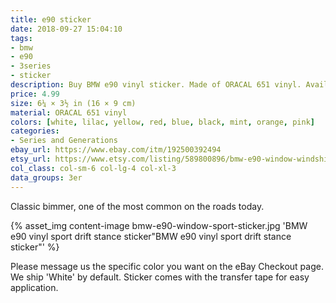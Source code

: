 ```yaml
---
title: e90 sticker
date: 2018-09-27 15:04:10
tags:
- bmw
- e90
- 3series
- sticker
description: Buy BMW e90 vinyl sticker. Made of ORACAL 651 vinyl. Available in different colors.
price: 4.99
size: 6¼ × 3½ in (16 × 9 cm)
material: ORACAL 651 vinyl
colors: [white, lilac, yellow, red, blue, black, mint, orange, pink]
categories:
- Series and Generations
ebay_url: https://www.ebay.com/itm/192500392494
etsy_url: https://www.etsy.com/listing/589800896/bmw-e90-window-windshield-sticker-stance
col_class: col-sm-6 col-lg-4 col-xl-3
data_groups: 3er
---
```


Classic bimmer, one of the most common on the roads today.

<!-- more -->
{% asset_img content-image bmw-e90-window-sport-sticker.jpg 'BMW e90 vinyl sport drift stance sticker"BMW e90 vinyl sport drift stance sticker"' %}

Please message us the specific color you want on the eBay Checkout page. We ship 'White' by default. Sticker comes with the transfer tape for easy application.
